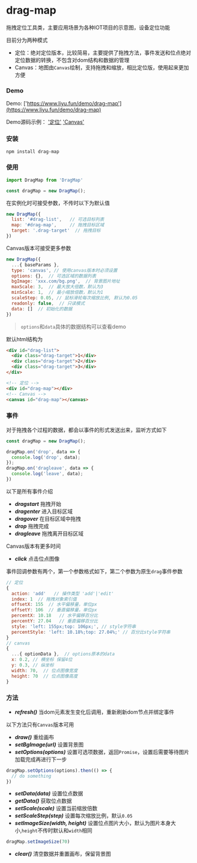 # drag-map

拖拽定位工具类，主要应用场景为各种IOT项目的示意图，设备定位功能

目前分为两种模式

- 定位：绝对定位版本，比较简易，主要提供了拖拽方法，事件发送和位点绝对定位数据的转换，不包含对dom结构和数据的管理
- Canvas：地图由`Canvas`绘制，支持拖拽和缩放，相比定位版，使用起来更加方便


### Demo
Demo: ['https://www.liyu.fun/demo/drag-map'](https://www.liyu.fun/demo/drag-map)

Demo源码示例： ['定位'](https://github.com/gitliyu/drag-map/blob/master/demo/src/views/Position.vue) ['Canvas'](https://github.com/gitliyu/drag-map/blob/master/demo/src/views/Canvas.vue)

### 安装
```
npm install drag-map
```

### 使用
```javascript
import DragMap from 'DragMap'

const dragMap = new DragMap();
```
在实例化时可接受参数，不传时以下为默认值
```javascript
new DragMap({
  list: '#drag-list',   // 可选目标列表
  map: '#drag-map',     // 拖拽目标区域
  target: '.drag-target'  // 拖拽目标
})
```
Canvas版本可接受更多参数
```javascript
new DragMap({
  ...{ baseParams },
  type: 'canvas', // 使用canvas版本时必须设置
  options: {},  // 可选区域的数据列表
  bgImage: 'xxx.com/bg.png',  // 背景图片地址
  maxScale: 3,  // 最大放大倍数，默认为3
  minScale: 1,  // 最小缩放倍数，默认为1
  scaleStep: 0.05, // 鼠标滑轮每次缩放比例, 默认为0.05
  readonly: false,  // 只读模式
  data: []  // 初始化的数据
})
```
> `options`和`data`具体的数据结构可以查看demo

默认html结构为
```html
<div id="drag-list">
  <div class="drag-target">1</div>
  <div class="drag-target">2</div>
  <div class="drag-target">3</div>
</div>

<!-- 定位 -->
<div id="drag-map"></div>
<!-- Canvas -->
<canvas id="drag-map"></canvas>
```

### 事件
对于拖拽各个过程的数据，都会以事件的形式发送出来，监听方式如下
```javascript
const dragMap = new DragMap();

dragMap.on('drop', data => {
  console.log('drop', data);
});
dragMap.on('dragleave', data => {
  console.log('leave', data);
})
```
以下是所有事件介绍

- ***dragstart*** 拖拽开始
- ***dragenter*** 进入目标区域
- ***dragover*** 在目标区域中拖拽
- ***drop*** 拖拽完成
- ***dragleave*** 拖拽离开目标区域

Canvas版本有更多时间

- ***click*** 点击位点图像

事件回调参数有两个，第一个参数格式如下，第二个参数为原生`drag`事件参数
```javascript
// 定位
{
  action: 'add'   // 操作类型 'add'|'edit'
  index: 1  // 拖拽对象索引值
  offsetX: 155  // 水平偏移量，单位px
  offsetY: 106  // 垂直偏移量，单位px
  percentX: 10.18   // 水平偏移百分比
  percentY: 27.04   // 垂直偏移百分比
  style: 'left: 155px;top: 106px;', // style字符串
  percentStyle: 'left: 10.18%;top: 27.04%;' // 百分比style字符串
}
// canvas
{
  ...{ optionData },  // options原本的data
  x: 0.2, // 横坐标 保留4位
  y: 0.3, // 纵坐标
  width: 70,  // 位点图像宽度
  height: 70  // 位点图像高度
}
```

### 方法
- ***refresh()*** 当dom元素发生变化后调用，重新刷新dom节点并绑定事件

以下方法只有`Canvas`版本可用
- ***draw()*** 重绘画布
- ***setBgImage(url)*** 设置背景图
- ***setOptions(options)*** 设置可选项数据，返回`Promise`，设置后需要等待图片加载完成再进行下一步
```javascript
dragMap.setOptions(options).then(() => {
  // do something
})
```
- ***setData(data)*** 设置位点数据
- ***getData()*** 获取位点数据
- ***setScale(scale)*** 设置当前缩放倍数
- ***setScaleStep(step)*** 设置每次缩放比例，默认`0.05`
- ***setImageSize(width, height)*** 设置位点图片大小，默认为图片本身大小,`height`不传时默认和`width`相同
```javascript
dragMap.setImageSize(70)
```
- ***clear()*** 清空数据并重置画布，保留背景图
